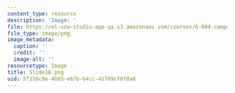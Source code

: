 ```yaml
---
content_type: resource
description: 'Image: '
file: https://ol-ocw-studio-app-qa.s3.amazonaws.com/courses/6-004-computation-structures-spring-2017/5f216c8e4b03e67b64cc41789cf0f8a8_Slide18.png
file_type: image/png
image_metadata:
  caption: ''
  credit: ''
  image-alt: ''
resourcetype: Image
title: Slide18.png
uid: 5f216c8e-4b03-e67b-64cc-41789cf0f8a8
---
```

